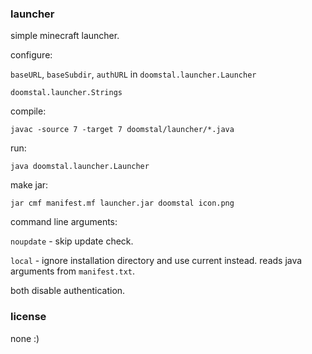 ### launcher

simple minecraft launcher.

configure:

`baseURL`, `baseSubdir`, `authURL` in `doomstal.launcher.Launcher`

`doomstal.launcher.Strings`

compile:

`javac -source 7 -target 7 doomstal/launcher/*.java`

run:

`java doomstal.launcher.Launcher`

make jar:

`jar cmf manifest.mf launcher.jar doomstal icon.png`

command line arguments:

`noupdate` - skip update check.

`local` - ignore installation directory and use current instead. reads java arguments from `manifest.txt`.

both disable authentication.

### license

none :)
